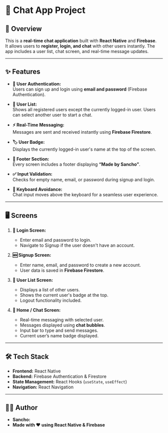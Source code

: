 # 💬 Chat App Project

## 🌟 Overview
This is a **real-time chat application** built with **React Native** and **Firebase**.  
It allows users to **register, login, and chat** with other users instantly. The app includes a user list, chat screen, and real-time message updates.  

---

## ✨ Features

- **📝 User Authentication:**  
  Users can sign up and login using **email and password** (Firebase Authentication).

- **👥 User List:**  
  Shows all registered users except the currently logged-in user. Users can select another user to start a chat.

- **⚡ Real-Time Messaging:**  
  Messages are sent and received instantly using **Firebase Firestore**.

- **🏷️ User Badge:**  
  Displays the currently logged-in user's name at the top of the screen.

- **📌 Footer Section:**  
  Every screen includes a footer displaying **“Made by Sancho”**.

- **✅ Input Validation:**  
  Checks for empty name, email, or password during signup and login.

- **📲 Keyboard Avoidance:**  
  Chat input moves above the keyboard for a seamless user experience.

---

## 🖥 Screens

1. **🔑 Login Screen:**  
   - Enter email and password to login.  
   - Navigate to Signup if the user doesn't have an account.

2. **🆕 Signup Screen:**  
   - Enter name, email, and password to create a new account.  
   - User data is saved in **Firebase Firestore**.

3. **👤 User List Screen:**  
   - Displays a list of other users.  
   - Shows the current user's badge at the top.  
   - Logout functionality included.

4. **💬 Home / Chat Screen:**  
   - Real-time messaging with selected user.  
   - Messages displayed using **chat bubbles**.  
   - Input bar to type and send messages.  
   - Current user’s name badge displayed.

---

## 🛠 Tech Stack

- **Frontend:** React Native  
- **Backend:** Firebase Authentication & Firestore  
- **State Management:** React Hooks (`useState`, `useEffect`)  
- **Navigation:** React Navigation  

---

## 👩‍💻 Author

- **Sancho:**
- **Made with ❤️ using React Native & Firebase**
